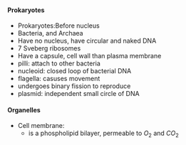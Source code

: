 #### Prokaryotes
 - Prokaryotes:Before nucleus
 - Bacteria, and Archaea
 - Have no nucleus, have circular and naked DNA
 - 7 Sveberg ribosomes
 - Have a capsule, cell wall than plasma membrane
 - pilli: attach to other bacteria
 - nucleoid: closed loop of bacterial DNA
 - flagella: casuses movement
 - undergoes binary fission to reproduce
 - plasmid: independent small circle of DNA

#### Organelles
 - Cell membrane:
	 - is a phospholipid bilayer, permeable to $O_2$ and $CO_2$



<!--stackedit_data:
eyJoaXN0b3J5IjpbMjM5ODYwNDg4LC0yOTgxMzgxOTIsLTYxMT
A2NjQzNCwtNDcyMDcwNTE5LDIwNjA2MTE3MzUsNzMwOTk4MTE2
XX0=
-->